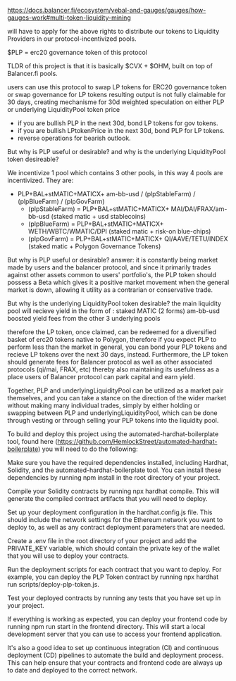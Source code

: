 https://docs.balancer.fi/ecosystem/vebal-and-gauges/gauges/how-gauges-work#multi-token-liquidity-mining

will have to apply for the above rights to distribute our tokens to Liquidity Providers in our protocol-incentivized pools.

$PLP = erc20 governance token of this protocol

TLDR of this project is that it is basically $CVX + $OHM, built on top of Balancer.fi pools.

users can use this protocol to swap LP tokens for ERC20 governance token or swap governance for LP tokens
resulting output is not fully claimable for 30 days, creating mechanisme for 30d weighted speculation on either PLP or underlying LiquidityPool token price
* if you are bullish PLP in the next 30d, bond LP tokens for gov tokens.
* if you are bullish LPtokenPrice in the next 30d, bond PLP for LP tokens.
 * reverse operations for bearish outlook.

But why is PLP useful or desirable? and why is the underlying LiquidityPool token desireable?

We incentivize 1 pool which contains 3 other pools, in this way 4 pools are incentivized.
They are:

- PLP+BAL+stMATIC+MATICX+ am-bb-usd / (plpStableFarm) / (plpBlueFarm) / (plpGovFarm)
  * (plpStableFarm) = PLP+BAL+stMATIC+MATICX+ MAI/DAI/FRAX/am-bb-usd (staked matic + usd stablecoins) 
  * (plpBlueFarm) = PLP+BAL+stMATIC+MATICX+ WETH/WBTC/WMATIC/DPI (staked matic + risk-on blue-chips)
  * (plpGovFarm) = PLP+BAL+stMATIC+MATICX+ QI/AAVE/TETU/INDEX (staked matic + Polygon Governance Tokens)

But why is PLP useful or desirable?
answer: it is constantly being market made by users and the balancer protocol, and since it primarily trades against other assets common to users' portfolio's, the PLP token should possess a Beta which gives it a positive market movement when the general market is down, allowing it utility as a contrarian or conservative trade.

But why is the underlying LiquidityPool token desirable?
the main liquidity pool will recieve yield in the form of :
staked MATIC (2 forms)
am-bb-usd boosted yield
fees from the other 3 underlying pools

therefore the LP token, once claimed, can be redeemed for a diversified basket of erc20 tokens native to Polygon, therefore if you expect PLP to perform less than the market in general, you can bond your PLP tokens and recieve LP tokens over the next 30 days, instead. Furthermore, the LP token should generate fees for Balancer protocol as well as other associated protocols (qi/mai, FRAX, etc) thereby also maintaining its usefulness as a place users of Balancer protocol can park capital and earn yield.

Together, PLP and underlyingLiquidityPool can be utilized as a market pair themselves, and you can take a stance on the direction of the wider market without making many individual trades, simply by either holding or swapping between PLP and underlyingLiquidityPool, which can be done through vesting or through selling your PLP tokens into the liquidity pool.

To build and deploy this project using the automated-hardhat-boilerplate tool, found here (https://github.com/HemlockStreet/automated-hardhat-boilerplate) you will need to do the following:

Make sure you have the required dependencies installed, including Hardhat, Solidity, and the automated-hardhat-boilerplate tool. You can install these dependencies by running npm install in the root directory of your project.

Compile your Solidity contracts by running npx hardhat compile. This will generate the compiled contract artifacts that you will need to deploy.

Set up your deployment configuration in the hardhat.config.js file. This should include the network settings for the Ethereum network you want to deploy to, as well as any contract deployment parameters that are needed.

Create a .env file in the root directory of your project and add the PRIVATE_KEY variable, which should contain the private key of the wallet that you will use to deploy your contracts.

Run the deployment scripts for each contract that you want to deploy. For example, you can deploy the PLP Token contract by running npx hardhat run scripts/deploy-plp-token.js.

Test your deployed contracts by running any tests that you have set up in your project.

If everything is working as expected, you can deploy your frontend code by running npm run start in the frontend directory. This will start a local development server that you can use to access your frontend application.

It's also a good idea to set up continuous integration (CI) and continuous deployment (CD) pipelines to automate the build and deployment process. This can help ensure that your contracts and frontend code are always up to date and deployed to the correct network.
